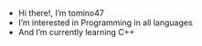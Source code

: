 - Hi there!, I’m tomino47
- I’m interested in Programming in all languages
- And I’m currently learning C++

<!---
tomino47/tomino47 is a ✨ special ✨ repository because its `README.md` (this file) appears on your GitHub profile.
You can click the Preview link to take a look at your changes.
--->
